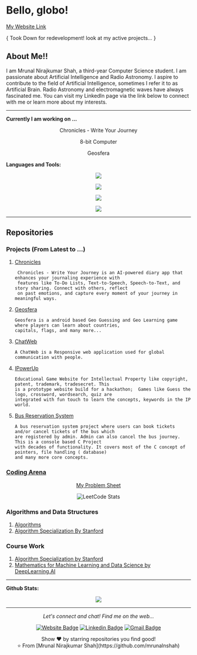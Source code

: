 # Bello, globo!

[My Website Link](https://mrunalnshah.github.io/)

{ Took Down for redevelopment! look at my active projects... }

## About Me!! 

I am Mrunal Nirajkumar Shah, a third-year Computer Science student. I am passionate about Artificial Intelligence and Radio Astronomy. I aspire to contribute to the field of Artificial Intelligence, sometimes I refer it to as Artificial Brain. Radio Astronomy and electromagnetic waves have always fascinated me. You can visit my LinkedIn page via the link below to connect with me or learn more about my interests.
  
---

**Currently I am working on ...**

<div align="center">
  <p> Chronicles - Write Your Journey </p>
  <p> 8-bit Computer </p>
  <p> Geosfera </p>
</div>

**Languages and Tools:**

<p align="center">
  <a href="https://skillicons.dev">
    <img src="https://skillicons.dev/icons?i=c,cpp,python,dart" />
  </a>
</p>
<p align="center">
  <a href="https://skillicons.dev">
    <img src="https://skillicons.dev/icons?i=html,css,js,flutter" />
  </a>
</p>
<p align="center">
  <a href="https://skillicons.dev">
    <img src="https://skillicons.dev/icons?i=mysql,firebase,sqlite" />
  </a>
</p>
<p align="center">
  <a href="https://skillicons.dev">
    <img src="https://skillicons.dev/icons?i=git,github" />
  </a>
</p>

---


## Repositories
  ### Projects (From Latest to ...)

  1. [Chronicles](https://github.com/mrunalnshah/Chronicles)

          Chronicles - Write Your Journey is an AI-powered diary app that enhances your journaling experience with
          features like To-Do Lists, Text-to-Speech, Speech-to-Text, and story sharing. Connect with others, reflect
          on past emotions, and capture every moment of your journey in meaningful ways. 
  
  3. [Geosfera](https://github.com/mrunalnshah/Geosfera)

         Geosfera is a android based Geo Guessing and Geo Learning game where players can learn about countries,
         capitals, flags, and many more...
  
  5.  [ChatWeb](https://github.com/AsgarDatari/ChatWeb)
     
          A ChatWeb is a Responsive web application used for global communication with people.
  
  6.  [IPowerUp](https://github.com/mrunalnshah/IPowerUP)

          Educational Game Website for Intellectual Property like copyright, patent, trademark, tradesecret. This
          is a prototype website build for a hackathon;  Games like Guess the logo, crossword, wordsearch, quiz are
          integrated with fun touch to learn the concepts, keywords in the IP world.

  7.  [Bus Reservation System](https://github.com/mrunalnshah/Bus-Reservation-System)

          A bus reservation system project where users can book tickets and/or cancel tickets of the bus which
          are registered by admin. Admin can also cancel the bus journey. This is a console based C Project
          with decades of functionality. It covers most of the C concept of pointers, file handling ( database)
          and many more core concepts. 


  ### [Coding Arena](https://github.com/mrunalnshah/CodingArena)
  <div align="center">

  [My Problem Sheet](https://docs.google.com/spreadsheets/d/10EmWLMx8Qx1onDtqhYAgraV2Vv462XN3lgajgXCVGH0/edit?usp=sharing)
    
  ![LeetCode Stats](https://leetcode.card.workers.dev/mrunalnshah?theme=dark&font=source_code_pro&extension=activity)
  
  </div>

  ### Algorithms and Data Structures
  1. [Algorithms](https://github.com/mrunalnshah/Algorithms) 
  2. [Algorithm Specialization By Stanford](https://github.com/mrunalnshah/Algorithm-Specialization-by-Stanford)

  ### Course Work
  1. [Algorithm Specialization by Stanford](https://github.com/mrunalnshah/Algorithm-Specialization-by-Stanford)
  2. [Mathematics for Machine Learning and Data Science by DeepLearning.AI](https://github.com/mrunalnshah/Mathematics-for-Machine-Learning-and-Data-Science)
---  

**Github Stats:**

<p align="center">
  <img src="https://github-readme-stats.vercel.app/api?username=mrunalnshah&hide=commits&show_icons=true&theme=dracula&line_height=32">
</p>

---




<p align="center">
  <i>Let's connect and chat! Find me on the web...</i>

  <div align="center">
  
  [![Website Badge](https://img.shields.io/badge/-mrunalnshah-47CCCC?style=flat&logo=Google-Chrome&logoColor=white&link=https://verma-anushka.github.io/anushkaverma/)](https://mrunalnshah.github.io) 
  [![Linkedin Badge](https://img.shields.io/badge/-mrunalnshah-blue?style=flat-square&logo=Linkedin&logoColor=white&link=https://www.linkedin.com/in/anushkaverma/)](https://www.linkedin.com/in/mrunalnshah/) 
  [![Gmail Badge](https://img.shields.io/badge/-mrunalnshah-c14438?style=flat-square&logo=Gmail&logoColor=white&link=mailto:mrunalnshah2883@gmail.com)](mailto:mrunalnshah3@gmail.com)

   </div>


  <p align="center">
    Show ❤️ by starring repositories you find good! 
    <br />
    ⭐️ From [Mrunal Nirajkumar Shah](https://github.com/mrunalnshah)
    <br />
  </p>
</p>

